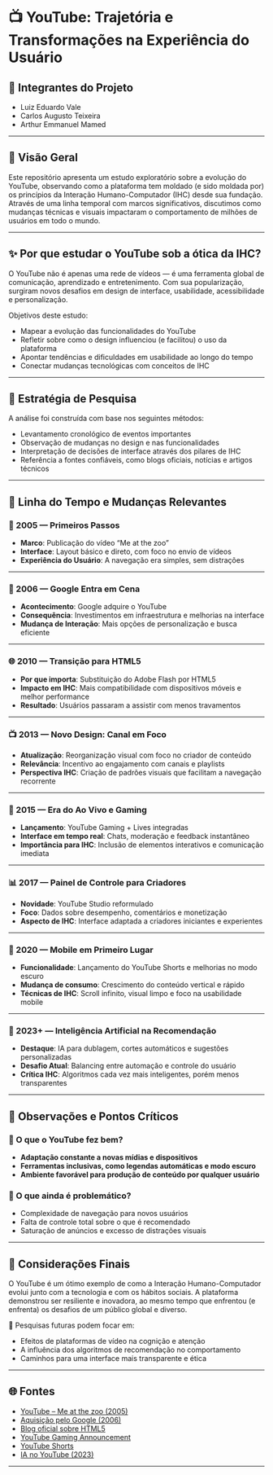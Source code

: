 # 📺 YouTube: Trajetória e Transformações na Experiência do Usuário

## 👥 Integrantes do Projeto
- Luiz Eduardo Vale 
- Carlos Augusto Teixeira
- Arthur Emmanuel Mamed

---

## 🎯 Visão Geral
Este repositório apresenta um estudo exploratório sobre a evolução do YouTube, observando como a plataforma tem moldado (e sido moldada por) os princípios da Interação Humano-Computador (IHC) desde sua fundação. Através de uma linha temporal com marcos significativos, discutimos como mudanças técnicas e visuais impactaram o comportamento de milhões de usuários em todo o mundo.

---

## ✨ Por que estudar o YouTube sob a ótica da IHC?

O YouTube não é apenas uma rede de vídeos — é uma ferramenta global de comunicação, aprendizado e entretenimento. Com sua popularização, surgiram novos desafios em design de interface, usabilidade, acessibilidade e personalização.

Objetivos deste estudo:

- Mapear a evolução das funcionalidades do YouTube
- Refletir sobre como o design influenciou (e facilitou) o uso da plataforma
- Apontar tendências e dificuldades em usabilidade ao longo do tempo
- Conectar mudanças tecnológicas com conceitos de IHC

---

## 🔬 Estratégia de Pesquisa

A análise foi construída com base nos seguintes métodos:

- Levantamento cronológico de eventos importantes
- Observação de mudanças no design e nas funcionalidades
- Interpretação de decisões de interface através dos pilares de IHC
- Referência a fontes confiáveis, como blogs oficiais, notícias e artigos técnicos

---

## 📅 Linha do Tempo e Mudanças Relevantes

### 🚀 2005 — Primeiros Passos
- **Marco**: Publicação do vídeo “Me at the zoo”
- **Interface**: Layout básico e direto, com foco no envio de vídeos
- **Experiência do Usuário**: A navegação era simples, sem distrações

---

### 🤝 2006 — Google Entra em Cena
- **Acontecimento**: Google adquire o YouTube
- **Consequência**: Investimentos em infraestrutura e melhorias na interface
- **Mudança de Interação**: Mais opções de personalização e busca eficiente

---

### 🌐 2010 — Transição para HTML5
- **Por que importa**: Substituição do Adobe Flash por HTML5
- **Impacto em IHC**: Mais compatibilidade com dispositivos móveis e melhor performance
- **Resultado**: Usuários passaram a assistir com menos travamentos

---

### 📺 2013 — Novo Design: Canal em Foco
- **Atualização**: Reorganização visual com foco no criador de conteúdo
- **Relevância**: Incentivo ao engajamento com canais e playlists
- **Perspectiva IHC**: Criação de padrões visuais que facilitam a navegação recorrente

---

### 📡 2015 — Era do Ao Vivo e Gaming
- **Lançamento**: YouTube Gaming + Lives integradas
- **Interface em tempo real**: Chats, moderação e feedback instantâneo
- **Importância para IHC**: Inclusão de elementos interativos e comunicação imediata

---

### 📊 2017 — Painel de Controle para Criadores
- **Novidade**: YouTube Studio reformulado
- **Foco**: Dados sobre desempenho, comentários e monetização
- **Aspecto de IHC**: Interface adaptada a criadores iniciantes e experientes

---

### 📲 2020 — Mobile em Primeiro Lugar
- **Funcionalidade**: Lançamento do YouTube Shorts e melhorias no modo escuro
- **Mudança de consumo**: Crescimento do conteúdo vertical e rápido
- **Técnicas de IHC**: Scroll infinito, visual limpo e foco na usabilidade mobile

---

### 🤖 2023+ — Inteligência Artificial na Recomendação
- **Destaque**: IA para dublagem, cortes automáticos e sugestões personalizadas
- **Desafio Atual**: Balancing entre automação e controle do usuário
- **Crítica IHC**: Algoritmos cada vez mais inteligentes, porém menos transparentes

---

## 🧠 Observações e Pontos Críticos

### 📌 O que o YouTube fez bem?
- **Adaptação constante a novas mídias e dispositivos**
- **Ferramentas inclusivas, como legendas automáticas e modo escuro**
- **Ambiente favorável para produção de conteúdo por qualquer usuário**

### 🚧 O que ainda é problemático?
- Complexidade de navegação para novos usuários
- Falta de controle total sobre o que é recomendado
- Saturação de anúncios e excesso de distrações visuais

---

## 🧾 Considerações Finais

O YouTube é um ótimo exemplo de como a Interação Humano-Computador evolui junto com a tecnologia e com os hábitos sociais. A plataforma demonstrou ser resiliente e inovadora, ao mesmo tempo que enfrentou (e enfrenta) os desafios de um público global e diverso.

🔎 Pesquisas futuras podem focar em:

- Efeitos de plataformas de vídeo na cognição e atenção
- A influência dos algoritmos de recomendação no comportamento
- Caminhos para uma interface mais transparente e ética

---

## 🌐 Fontes 

- [YouTube – Me at the zoo (2005)](https://www.youtube.com/watch?v=jNQXAC9IVRw)
- [Aquisição pelo Google (2006)](https://techcrunch.com/2006/10/09/google-acquires-youtube/)
- [Blog oficial sobre HTML5](https://youtube.googleblog.com/2010/01/introducing-html5-support.html)
- [YouTube Gaming Announcement](https://blog.youtube/news-and-events/youtube-gaming-launches-today)
- [YouTube Shorts](https://blog.youtube/news-and-events/building-youtube-shorts/)
- [IA no YouTube (2023)](https://blog.youtube/news-and-events/ai-powered-features-coming-to-youtube/)

---



